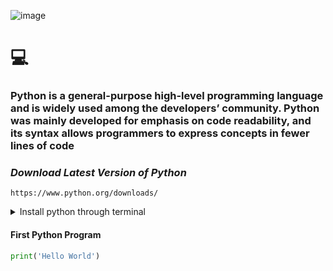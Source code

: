 
![image](https://github.com/user-attachments/assets/9bf5eb3b-6a86-4041-ad4e-636e9f203390)

# 💻
### <p>Python is a general-purpose high-level programming language and is widely used among the developers’ community. Python was mainly developed for emphasis on code readability, and its syntax allows programmers to express concepts in fewer lines of code</p>

### *Download Latest Version of Python*

```
https://www.python.org/downloads/
```
<details>
  <summary>Install python through terminal</summary>

```
pip3 install python3
```
</details>

#### First Python Program
``` python
print('Hello World')
```
